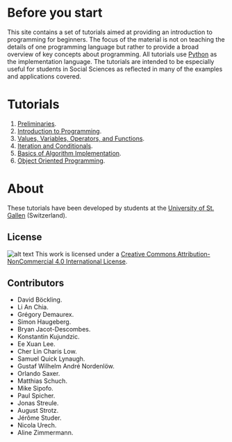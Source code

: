 # 
# Before you start
This site contains a set of tutorials aimed at providing an introduction to programming for beginners. The focus of the material is not on teaching the details of one programming language but rather to provide a broad overview of key concepts about programming. All tutorials use [Python](https://www.python.org/) as the implementation language. The tutorials are intended to be especially useful for students in Social Sciences as reflected in many of the examples and applications covered.

# Tutorials
1. <a href="https://nbviewer.jupyter.org/github/drarnau/Programming-for-Quantitative-Analysis/blob/master/01_Preliminaries.ipynb" target="_blank">Preliminaries</a>.
2. <a href="https://nbviewer.jupyter.org/github/drarnau/Programming-for-Quantitative-Analysis/blob/master/02_Introduction_to_Programming.ipynb" target="_blank">Introduction to Programming</a>.
3. <a href="https://nbviewer.jupyter.org/github/drarnau/Programming-for-Quantitative-Analysis/blob/master/03_Values_Variables_Operators_Functions.ipynb" target="_blank">Values, Variables, Operators, and Functions</a>.
4. <a href="https://nbviewer.jupyter.org/github/drarnau/Programming-for-Quantitative-Analysis/blob/master/04_Iteration_and_Conditionals.ipynb" target="_blank">Iteration and Conditionals</a>.
5. <a href="https://nbviewer.jupyter.org/github/drarnau/Programming-for-Quantitative-Analysis/blob/master/05_Basics_Of_Algorithm_Implementation.ipynb" target="_blank">Basics of Algorithm Implementation</a>.
6. <a href="https://nbviewer.jupyter.org/github/drarnau/Programming-for-Quantitative-Analysis/blob/master/06_Object_Oriented_Programming.ipynb" target="_blank">Object Oriented Programming</a>.

# About
These tutorials have been developed by students at the [University of St. Gallen](https://www.unisg.ch/) (Switzerland).

## License
![alt text](https://i.creativecommons.org/l/by-nc/4.0/80x15.png "Creative Commons Licence") This work is licensed under a [Creative Commons Attribution-NonCommercial 4.0 International License](http://creativecommons.org/licenses/by-nc/4.0/).

## Contributors
* David Böckling.
* Li An Chia.
* Grégory Demaurex.
* Simon Haugeberg.
* Bryan Jacot-Descombes.
* Konstantin Kujundzic.
* Ee Xuan Lee.
* Cher Lin Charis Low.
* Samuel Quick Lynaugh.
* Gustaf Wilhelm André Nordenlöw.
* Orlando Saxer.
* Matthias Schuch.
* Mike Sipofo.
* Paul Spicher.
* Jonas Streule.
* August Strotz.
* Jérôme Studer.
* Nicola Urech.
* Aline Zimmermann.
